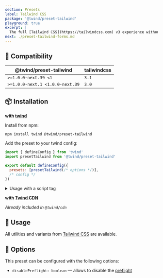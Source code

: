 ```yaml
---
section: Presets
label: Tailwind CSS
package: '@twind/preset-tailwind'
playground: true
excerpt: |
  The full [Tailwind CSS](https://tailwindcss.com) v3 experience without any build step right in the browser or any other environment like Node.js, deno, workers, ...
next: ./preset-tailwind-forms.md
---
```


## 🤝 Compatibility

| @twind/preset-tailwind          | tailwindcss |
| ------------------------------- | ----------- |
| `>=1.0.0-next.39 <1`            | `3.1`       |
| `>=1.0.0-next.1 <1.0.0-next.39` | `3.0`       |

## 📦 Installation

**with [twind](https://github.com/tw-in-js/twind/tree/main/packages/twind)**

Install from npm:

```sh
npm install twind @twind/preset-tailwind
```

Add the preset to your twind config:

```js title="twind.config.js"
import { defineConfig } from 'twind'
import presetTailwind from '@twind/preset-tailwind'

export default defineConfig({
  presets: [presetTailwind(/* options */)],
  /* config */
})
```

<details><summary>Usage with a script tag</summary>

```html
<head>
  <script
    src="https://cdn.jsdelivr.net/combine/npm/twind,npm/@twind/preset-tailwind"
    crossorigin
  ></script>
  <script>
    twind.install({
      presets: [twind.presetTailwind(/* options */)],
      /* config */
    })
  </script>
</head>
```

</details>

**with [Twind CDN](./installation#twind-cdn)**

_Already included in `@twind/cdn`_

## 🙇 Usage

All utilities and variants from [Tailwind CSS](https://tailwindcss.com) are available.

## 🔧 Options

This preset can be configured with the following options:

- `disablePreflight: boolean` — allows to disable the [preflight](https://tailwindcss.com/docs/preflight)
